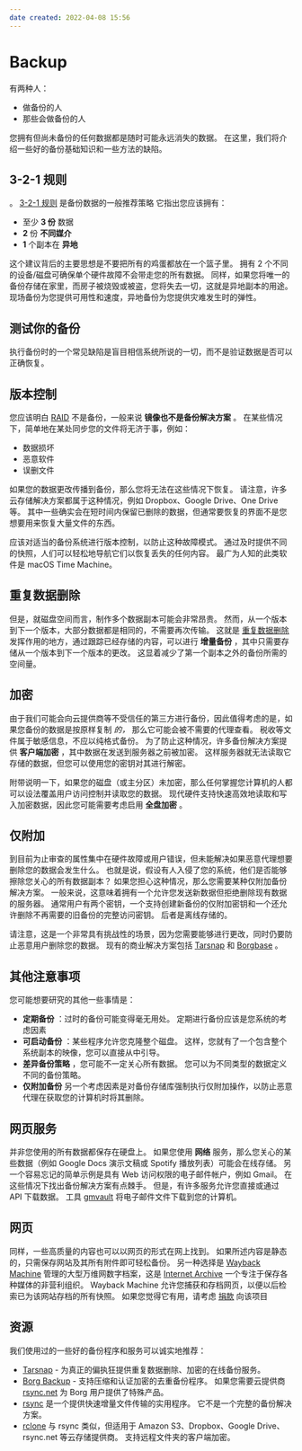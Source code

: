 ```yaml
---
date created: 2022-04-08 15:56
---
```


# Backup

有两种人：

- 做备份的人
- 那些会做备份的人

您拥有但尚未备份的任何数据都是随时可能永远消失的数据。 在这里，我们将介绍一些好的备份基础知识和一些方法的缺陷。

## 3-2-1 规则

。 [3-2-1 规则](https://www.us-cert.gov/sites/default/files/publications/data_backup_options.pdf) 是备份数据的一般推荐策略 它指出您应该拥有：

- 至少 **3 份** 数据
- **2** 份 **不同媒介**
- **1** 个副本在 **异地**

这个建议背后的主要思想是不要把所有的鸡蛋都放在一个篮子里。 拥有 2 个不同的设备/磁盘可确保单个硬件故障不会带走您的所有数据。 同样，如果您将唯一的备份存储在家里，而房子被烧毁或被盗，您将失去一切，这就是异地副本的用途。 现场备份为您提供可用性和速度，异地备份为您提供灾难发生时的弹性。

## 测试你的备份

执行备份时的一个常见缺陷是盲目相信系统所说的一切，而不是验证数据是否可以正确恢复。

## 版本控制

您应该明白 [RAID](https://en.wikipedia.org/wiki/RAID) 不是备份，一般来说 **镜像也不是备份解决方案** 。 在某些情况下，简单地在某处同步您的文件将无济于事，例如：

- 数据损坏
- 恶意软件
- 误删文件

如果您的数据更改传播到备份，那么您将无法在这些情况下恢复。 请注意，许多云存储解决方案都属于这种情况，例如 Dropbox、Google Drive、One Drive 等。 其中一些确实会在短时间内保留已删除的数据，但通常要恢复的界面不是您想要用来恢复大量文件的东西。

应该对适当的备份系统进行版本控制，以防止这种故障模式。 通过及时提供不同的快照，人们可以轻松地导航它们以恢复丢失的任何内容。 最广为人知的此类软件是 macOS Time Machine。

## 重复数据删除

但是，就磁盘空间而言，制作多个数据副本可能会非常昂贵。 然而，从一个版本到下一个版本，大部分数据都是相同的，不需要再次传输。 这就是 [重复数据删除](https://en.wikipedia.org/wiki/Data_deduplication) 发挥作用的地方，通过跟踪已经存储的内容，可以进行 **增量备份** ，其中只需要存储从一个版本到下一个版本的更改。 这显着减少了第一个副本之外的备份所需的空间量。

## 加密

由于我们可能会向云提供商等不受信任的第三方进行备份，因此值得考虑的是，如果您备份的数据是按原样复制 _的，_ 那么它可能会被不需要的代理查看。 税收等文件属于敏感信息，不应以纯格式备份。 为了防止这种情况，许多备份解决方案提供 **客户端加密** ，其中数据在发送到服务器之前被加密。 这样服务器就无法读取它存储的数据，但您可以使用您的密钥对其进行解密。

附带说明一下，如果您的磁盘（或主分区）未加密，那么任何掌握您计算机的人都可以设法覆盖用户访问控制并读取您的数据。 现代硬件支持快速高效地读取和写入加密数据，因此您可能需要考虑启用 **全盘加密** 。

## 仅附加

到目前为止审查的属性集中在硬件故障或用户错误，但未能解决如果恶意代理想要删除您的数据会发生什么。 也就是说，假设有人入侵了您的系统，他们是否能够擦除您关心的所有数据副本？ 如果您担心这种情况，那么您需要某种仅附加备份解决方案。 一般来说，这意味着拥有一个允许您发送新数据但拒绝删除现有数据的服务器。 通常用户有两个密钥，一个支持创建新备份的仅附加密钥和一个还允许删除不再需要的旧备份的完整访问密钥。 后者是离线存储的。

请注意，这是一个非常具有挑战性的场景，因为您需要能够进行更改，同时仍要防止恶意用户删除您的数据。 现有的商业解决方案包括 [Tarsnap](https://www.tarsnap.com/) 和 [Borgbase](https://www.borgbase.com/) 。

## 其他注意事项

您可能想要研究的其他一些事情是：

- **定期备份** ：过时的备份可能变得毫无用处。 定期进行备份应该是您系统的考虑因素
- **可启动备份** ：某些程序允许您克隆整个磁盘。 这样，您就有了一个包含整个系统副本的映像，您可以直接从中引导。
- **差异备份策略** ，您可能不一定关心所有数据。 您可以为不同类型的数据定义不同的备份策略。
- **仅附加备份** 另一个考虑因素是对备份存储库强制执行仅附加操作，以防止恶意代理在获取您的计算机时将其删除。

## 网页服务

并非您使用的所有数据都保存在硬盘上。 如果您使用 **网络** 服务，那么您关心的某些数据（例如 Google Docs 演示文稿或 Spotify 播放列表）可能会在线存储。 另一个容易忘记的简单示例是具有 Web 访问权限的电子邮件帐户，例如 Gmail。 在这些情况下找出备份解决方案有点棘手。 但是，有许多服务允许您直接或通过 API 下载数据。 工具 [gmvault](https://github.com/gaubert/gmvault) 将电子邮件文件下载到您的计算机。

## 网页

同样，一些高质量的内容也可以以网页的形式在网上找到。 如果所述内容是静态的，只需保存网站及其所有附件即可轻松备份。 另一种选择是 [Wayback Machine](https://archive.org/web/) 管理的大型万维网数字档案，这是 [Internet Archive](https://archive.org/) 一个专注于保存各种媒体的非营利组织。 Wayback Machine 允许您捕获和存档网页，以便以后检索已为该网站存档的所有快照。 如果您觉得它有用，请考虑 [捐款](https://archive.org/donate/) 向该项目

## 资源

我们使用过的一些好的备份程序和服务可以诚实地推荐：

- [Tarsnap](https://www.tarsnap.com/) - 为真正的偏执狂提供重复数据删除、加密的在线备份服务。
- [Borg Backup](https://borgbackup.readthedocs.io) - 支持压缩和认证加密的去重备份程序。 如果您需要云提供商 [rsync.net](https://www.rsync.net/products/borg.html) 为 Borg 用户提供了特殊产品。
- [rsync](https://rsync.samba.org/) 是一个提供快速增量文件传输的实用程序。 它不是一个完整的备份解决方案。
- [rclone](https://rclone.org/) 与 rsync 类似，但适用于 Amazon S3、Dropbox、Google Drive、rsync.net 等云存储提供商。 支持远程文件夹的客户端加密。
